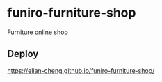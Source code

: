 # funiro-furniture-shop
Furniture online shop

## Deploy
https://elian-cheng.github.io/funiro-furniture-shop/
